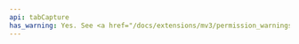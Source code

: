 ```yaml
---
api: tabCapture
has_warning: Yes. See <a href="/docs/extensions/mv3/permission_warnings/#permissions_with_warnings">permissions with warnings</a> for details.
---
```


<!-- Intentionally blank -->
